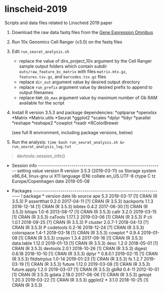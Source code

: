 # linscheid-2019
Scripts and data files related to Linscheid 2019 paper

1. Download the raw data fastq files from the [Gene Expression Omnibus](https://www.ncbi.nlm.nih.gov/geo/query/acc.cgi?acc=GSE130710) 
2. Run 10x Genomics Cell Ranger (v3.0) on the fastq files
3. Edit `run_seurat_analysis.sh`
    * replace the value of dirs_project_10x argument by the Cell Ranger sample output folders which contain subdir `outs/raw_feature_bc_matrix` with files `matrix.mtx.gz`, `features.tsv.gz`, and `barcodes.tsv.gz` files
    * replace `dir_out` argument value by desired output directory
    * replace `run_prefix` argument value by desired prefix to append to output filenames
    * replace `RAM_Gb_max` argument value by maximum number of Gb RAM available for the script
4. Install R version 3.5.3 and package dependencies: 
    *optparse
    *openxlsx
    *Matrix
    *Matrix.utils
    *Seurat
    *ggplot2
    *scales
    *dplyr
    *tidyr
    *parallel
    *reshape
    *reshape2
    *cowplot
    *readr
    *RColorBrewer

    (see full R environment, including package versions, below)
5. Run the analysis: `time bash run_seurat_analysis.sh &> run_seurat_analysis_log.txt`


> devtools::session_info()
- Session info ---------------------------------------------------------------
 setting  value
 version  R version 3.5.3 (2019-03-11)
 os       Storage
 system   x86_64, linux-gnu
 ui       X11
 language (EN)
 collate  en_US.UTF-8
 ctype    C
 tz       Europe/Copenhagen
 date     2019-05-08

- Packages -------------------------------------------------------------------
 ! package      * version    date       lib source
   ape            5.3        2019-03-17 [1] CRAN (R 3.5.3)
 P assertthat     0.2.0      2017-04-11 [?] CRAN (R 3.5.3)
   backports      1.1.3      2018-12-14 [1] CRAN (R 3.5.3)
   bibtex         0.4.2      2017-06-30 [1] CRAN (R 3.5.3)
   bitops         1.0-6      2013-08-17 [1] CRAN (R 3.5.3)
   callr          3.2.0      2019-03-15 [1] CRAN (R 3.5.3)
   caTools        1.17.1.2   2019-03-06 [1] CRAN (R 3.5.3)
 P cli            1.0.1      2018-09-25 [?] CRAN (R 3.5.3)
 P cluster        2.0.7-1    2018-04-13 [?] CRAN (R 3.5.3)
 P codetools      0.2-16     2018-12-24 [?] CRAN (R 3.5.3)
   colorspace     1.4-1      2019-03-18 [1] CRAN (R 3.5.3)
   cowplot      * 0.9.4      2019-01-08 [1] CRAN (R 3.5.3)
   crayon         1.3.4      2017-09-16 [1] CRAN (R 3.5.3)
   data.table     1.12.0     2019-01-13 [1] CRAN (R 3.5.3)
   desc           1.2.0      2018-05-01 [1] CRAN (R 3.5.3)
   devtools       2.0.1      2018-10-26 [1] CRAN (R 3.5.3)
   digest         0.6.18     2018-10-10 [1] CRAN (R 3.5.3)
   dplyr        * 0.8.0.1    2019-02-15 [1] CRAN (R 3.5.3)
   fitdistrplus   1.0-14     2019-01-23 [1] CRAN (R 3.5.3)
   fs             1.2.7      2019-03-19 [1] CRAN (R 3.5.3)
   future         1.12.0     2019-03-08 [1] CRAN (R 3.5.3)
   future.apply   1.2.0      2019-03-07 [1] CRAN (R 3.5.3)
   gbRd           0.4-11     2012-10-01 [1] CRAN (R 3.5.3)
   gdata          2.18.0     2017-06-06 [1] CRAN (R 3.5.3)
   getopt         1.20.3     2019-03-22 [1] CRAN (R 3.5.3)
   ggplot2      * 3.1.0      2018-10-25 [1] CRAN (R 3.5.3)
